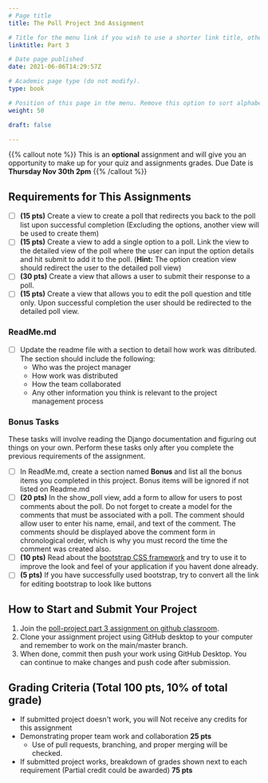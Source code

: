 ```yaml
---
# Page title
title: The Poll Project 3nd Assignment

# Title for the menu link if you wish to use a shorter link title, otherwise remove this option.
linktitle: Part 3

# Date page published
date: 2021-06-06T14:29:57Z

# Academic page type (do not modify).
type: book

# Position of this page in the menu. Remove this option to sort alphabetically.
weight: 50

draft: false

---
```


{{% callout note %}}
This is an **optional** assignment and will give you an opportunity to make up for your quiz and assignments grades.
Due Date is <strong>Thursday Nov 30th 2pm</strong>
{{% /callout %}}

## Requirements for This Assignments 

- [ ] **(15 pts)** Create a view to create a poll that redirects you back to the poll list upon successful completion (Excluding the options, another view will be used to create them)
- [ ] **(15 pts)** Create a view to add a single option to a poll. Link the view to the detailed view of the poll where the user can input the option details and hit submit to add it to the poll. (**Hint:** The option creation view should redirect the user to the detailed poll view)
- [ ] **(30 pts)** Create a view that allows a user to submit their response to a poll.
- [ ] **(15 pts)** Create a view that allows you to edit the poll question and title only. Upon successful completion the user should be redirected to the detailed poll view.

### ReadMe.md
- [ ] Update the readme file with a section to detail how work was ditributed. The section should include the following:
    - Who was the project manager
    - How work was distributed
    - How the team collaborated
    - Any other information you think is relevant to the project management process

### Bonus Tasks

These tasks will involve reading the Django documentation and figuring out things on your own. Perform these tasks only after you complete the previous requirements of the assignment.

- [ ] In ReadMe.md, create a section named **Bonus** and list all the bonus items you completed in this project. Bonus items will be ignored if not listed on Readme.md
- [ ] **(20 pts)** In the show_poll view, add a form to allow for users to post comments about the poll. Do not forget to create a model for the comments that must be associated with a poll. The comment should allow user to enter his name, email, and text of the comment. The comments should be displayed above the comment form in chronological order, which is why you must record the time the comment was created also.
- [ ] **(10 pts)** Read about the [bootstrap CSS framework](https://getbootstrap.com/docs/5.0/getting-started/introduction/) and try to use it to improve the look and feel of your application if you havent done already.
- [ ] **(5 pts)** If you have successfully used bootstrap, try to convert all the link for editing bootstrap to look like buttons

## How to Start and Submit Your Project

1. Join the [poll-project part 3 assignment on github classroom](https://classroom.github.com/a/BRv3EByY).
2. Clone your assignment project using GitHub desktop to your computer and remember to work on the main/master branch.
3. When done, commit then push your work using GitHub Desktop. You can continue to make changes and push code after submission.

## Grading Criteria (Total 100 pts, 10% of total grade)

- If submitted project doesn't work, you will Not receive any credits for this assignment
- Demonstrating proper team work and collaboration **25 pts**
    - Use of pull requests, branching, and proper merging will be checked.
- If submitted project works, breakdown of grades shown next to each requirement (Partial credit could be awarded) **75 pts**